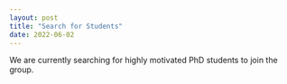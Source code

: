 ```yaml
---
layout: post
title: "Search for Students"
date: 2022-06-02
---
```


We are currently searching for highly motivated PhD students to join the group.
